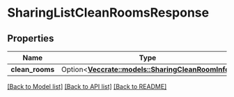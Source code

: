 # SharingListCleanRoomsResponse

## Properties

Name | Type | Description | Notes
------------ | ------------- | ------------- | -------------
**clean_rooms** | Option<[**Vec<crate::models::SharingCleanRoomInfo>**](SharingCleanRoomInfo.md)> |  | [optional]

[[Back to Model list]](../README.md#documentation-for-models) [[Back to API list]](../README.md#documentation-for-api-endpoints) [[Back to README]](../README.md)


